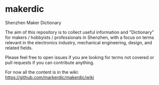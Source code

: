 # makerdic
Shenzhen Maker Dictionary

The aim of this repository is to collect useful information and "Dictionary" for makers / hobbyists / professionals in Shenzhen, with a focus on terms relevant in the electronics industry, mechanical engineering, design, and related fields.

Please feel free to open issues if you are looking for terms not covered or pull requests if you can contribute anything.

For now all the content is in the wiki: https://github.com/markerdic/makerdic/wiki
